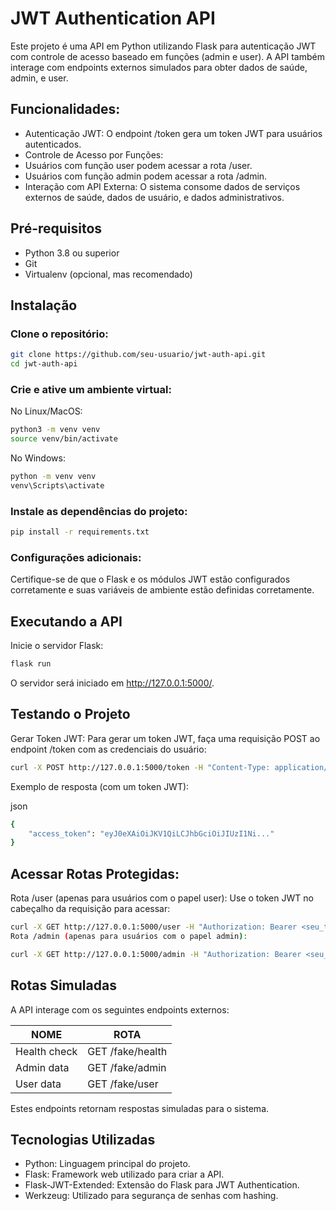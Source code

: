 # JWT Authentication API
Este projeto é uma API em Python utilizando Flask para autenticação JWT com controle de acesso baseado em funções (admin e user). A API também interage com endpoints externos simulados para obter dados de saúde, admin, e user.

## Funcionalidades:
- Autenticação JWT: O endpoint /token gera um token JWT para usuários autenticados.
- Controle de Acesso por Funções:
- Usuários com função user podem acessar a rota /user.
- Usuários com função admin podem acessar a rota /admin.
- Interação com API Externa: O sistema consome dados de serviços externos de saúde, dados de usuário, e dados administrativos.

## Pré-requisitos
- Python 3.8 ou superior
- Git
- Virtualenv (opcional, mas recomendado)

## Instalação

### Clone o repositório:

```sh
git clone https://github.com/seu-usuario/jwt-auth-api.git
cd jwt-auth-api
```

### Crie e ative um ambiente virtual:

No Linux/MacOS:
```sh
python3 -m venv venv
source venv/bin/activate
```

No Windows:
```sh
python -m venv venv
venv\Scripts\activate
```

### Instale as dependências do projeto:

```sh
pip install -r requirements.txt
```

### Configurações adicionais:

Certifique-se de que o Flask e os módulos JWT estão configurados corretamente e suas variáveis de ambiente estão definidas corretamente.

## Executando a API

Inicie o servidor Flask:

```sh
flask run
```
O servidor será iniciado em http://127.0.0.1:5000/.

## Testando o Projeto
Gerar Token JWT:
Para gerar um token JWT, faça uma requisição POST ao endpoint /token com as credenciais do usuário:

```sh
curl -X POST http://127.0.0.1:5000/token -H "Content-Type: application/json" -d '{"username": "user", "password": "L0XuwPOdS5U"}'
```

Exemplo de resposta (com um token JWT):

json
```sh
{
    "access_token": "eyJ0eXAiOiJKV1QiLCJhbGciOiJIUzI1Ni..."
}
```

## Acessar Rotas Protegidas:
Rota /user (apenas para usuários com o papel user):
Use o token JWT no cabeçalho da requisição para acessar:

```sh
curl -X GET http://127.0.0.1:5000/user -H "Authorization: Bearer <seu_token_jwt>"
Rota /admin (apenas para usuários com o papel admin):
```

```sh
curl -X GET http://127.0.0.1:5000/admin -H "Authorization: Bearer <seu_token_jwt>"
```

## Rotas Simuladas
A API interage com os seguintes endpoints externos:

| NOME | ROTA |
| ------ | ------ |
| Health check | GET /fake/health |
| Admin data | GET /fake/admin |
| User data | GET /fake/user |


Estes endpoints retornam respostas simuladas para o sistema.

## Tecnologias Utilizadas
- Python: Linguagem principal do projeto.
- Flask: Framework web utilizado para criar a API.
- Flask-JWT-Extended: Extensão do Flask para JWT Authentication.
- Werkzeug: Utilizado para segurança de senhas com hashing.